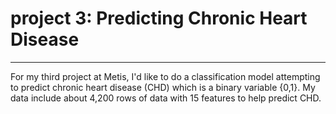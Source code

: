 # project 3: Predicting Chronic Heart Disease

---

For my third project at Metis, I'd like to do a classification model attempting to predict chronic heart disease (CHD) which is a binary variable {0,1}. My data include about 4,200 rows of data with 15 features to help predict CHD.
